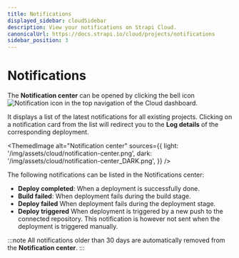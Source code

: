 ```yaml
---
title: Notifications
displayed_sidebar: cloudSidebar
description: View your notifications on Strapi Cloud.
canonicalUrl: https://docs.strapi.io/cloud/projects/notifications
sidebar_position: 3
---
```


# Notifications

The **Notification center** can be opened by clicking the bell icon ![Notification icon](/img/assets/icons/notifications.svg) in the top navigation of the Cloud dashboard.

It displays a list of the latest notifications for all existing projects. Clicking on a notification card from the list will redirect you to the **Log details** of the corresponding deployment.

<ThemedImage
  alt="Notification center"
  sources={{
    light: '/img/assets/cloud/notification-center.png',
    dark: '/img/assets/cloud/notification-center_DARK.png',
  }}
/>

The following notifications can be listed in the Notifications center:

* **Deploy completed**: When a deployment is successfully done.
* **Build failed**: When deployment fails during the build stage.
* **Deploy failed** When deployment fails during the deployment stage.
* **Deploy triggered** When deployment is triggered by a new push to the connected repository. This notification is however not sent when the deployment is triggered manually.

:::note
All notifications older than 30 days are automatically removed from the **Notification center**.
:::
